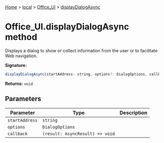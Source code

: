 [Home](./index) &gt; [local](local.md) &gt; [Office\_UI](local.office_ui.md) &gt; [displayDialogAsync](local.office_ui.displaydialogasync.md)

# Office\_UI.displayDialogAsync method

Displays a dialog to show or collect information from the user or to facilitate Web navigation.

**Signature:**
```javascript
displayDialogAsync(startAddress: string, options?: DialogOptions, callback?: (result: AsyncResult) => void): void;
```
**Returns:** `void`

## Parameters

|  Parameter | Type | Description |
|  --- | --- | --- |
|  `startAddress` | `string` |  |
|  `options` | `DialogOptions` |  |
|  `callback` | `(result: AsyncResult) => void` |  |

